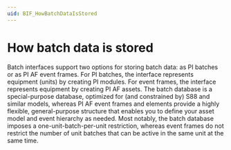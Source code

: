 ```yaml
---
uid: BIF_HowBatchDataIsStored
---
```


# How batch data is stored

<!-- No edits -->

Batch interfaces support two options for storing batch data: as PI batches or as PI AF event frames. For PI batches, the interface represents equipment (units) by creating PI modules. For event frames, the interface represents equipment by creating PI AF assets. The batch database is a special-purpose database, optimized for (and constrained by) S88 and similar models, whereas PI AF event frames and elements provide a highly flexible, general-purpose structure that enables you to define your asset model and event hierarchy as needed. Most notably, the batch database imposes a one-unit-batch-per-unit restriction, whereas event frames do not restrict the number of unit batches that can be active in the same unit at the same time.
